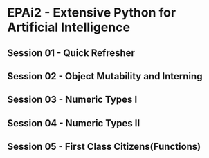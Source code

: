 # EPAi2 - Extensive Python for Artificial Intelligence

## Session 01 - Quick Refresher
## Session 02 - Object Mutability and Interning
## Session 03 - Numeric Types I
## Session 04 - Numeric Types II
## Session 05 - First Class Citizens(Functions)
